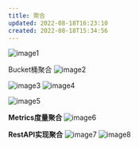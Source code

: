 ```yaml
---
title: 聚合
updated: 2022-08-18T16:23:10
created: 2022-08-18T15:34:56
---
```


![image1](../../../resources/39998b8a5b7f484982a05632750ec527.png)

Bucket桶聚合
![image2](../../../resources/983151b7a217465ca12f10bd304cb1c4.png)

![image3](../../../resources/407e1fb6f21b4084b25b6f5c44a7e3ec.png)
![image4](../../../resources/eb4d12bb81624248a868cd64763cbc44.png)

![image5](../../../resources/2cdd8bcdf8c845ce8eac2824b8dff33a.png)

**Metrics度量聚合**
![image6](../../../resources/2db37c55d44e434d84e417973ab083ab.png)

**RestAPI实现聚合**
![image7](../../../resources/26d2b4f273fb4471895fd0055079ef07.png)
![image8](../../../resources/39c9bd4242bb4a558a69ac97ebdbcad4.png)

